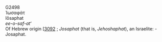 G2498  
Ἰωσαφάτ  
Iōsaphat  
*ee-o-saf-at‘*  
Of Hebrew origin \[[3092](h3092) ; *Josaphat* (that is, *Jehoshaphat*),
an Israelite: - Josaphat.  
